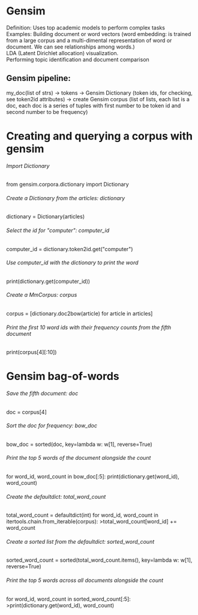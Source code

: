 # Gensim
Definition: Uses top academic models to perform complex tasks <br>
Examples: Building document or word vectors (word embedding: is trained from a large corpus and a multi-dimental representation of word or document. We can see relationships among words.)
      <br> LDA (Latent Dirichlet allocation) visualization. 
      <br>Performing topic identification and document comparison
      
## Gensim pipeline:
my_doc(list of strs) -> tokens -> Gensim Dictionary (token ids, for checking, see token2id attributes) -> create Gensim corpus (list of lists, each list is a doc, each doc is a series of tuples with first number to be token id and second number to be frequency)



# Creating and querying a corpus with gensim
###### Import Dictionary
from gensim.corpora.dictionary import Dictionary

###### Create a Dictionary from the articles: dictionary
dictionary = Dictionary(articles)

###### Select the id for "computer": computer_id
computer_id = dictionary.token2id.get("computer")

###### Use computer_id with the dictionary to print the word
print(dictionary.get(computer_id))

###### Create a MmCorpus: corpus
corpus = [dictionary.doc2bow(article) for article in articles]

###### Print the first 10 word ids with their frequency counts from the fifth document
print(corpus[4][:10])

# Gensim bag-of-words
######  Save the fifth document: doc
doc = corpus[4]
######  Sort the doc for frequency: bow_doc
bow_doc = sorted(doc, key=lambda w: w[1], reverse=True)

######  Print the top 5 words of the document alongside the count
for word_id, word_count in bow_doc[:5]:
    print(dictionary.get(word_id), word_count)
    
######  Create the defaultdict: total_word_count
total_word_count = defaultdict(int)
for word_id, word_count in itertools.chain.from_iterable(corpus):
    >total_word_count[word_id] += word_count

######  Create a sorted list from the defaultdict: sorted_word_count 
sorted_word_count = sorted(total_word_count.items(), key=lambda w: w[1], reverse=True) 

######  Print the top 5 words across all documents alongside the count
for word_id, word_count in sorted_word_count[:5]:
    >print(dictionary.get(word_id), word_count)
